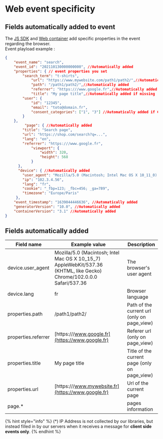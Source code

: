 # Web event specificity

## Fields automatically added to event&#x20;

The [JS SDK](../javascript-sdk.md) and [Web container](../../../features/integrations/sources/sources-catalog/containers.md) add specific properties in the event regarding the browser.\
Event playload example :

```json
{
	"event_name": "search",
	"event_id": "202110130000000000", //Automatically added
	"properties": { // event properties you set
	    "search_term": "t-shirts",
            "url": "https://www.mywebsite.com/path1/path2/",//Automatically added if missing
            "path": "/path1/path2/",//Automatically added
            "referrer": "https:///www.google.fr",//Automatically added
            "title": "My page title",//Automatically added if missing
	    "user": {
			"id": "12345",
			"email": "toto@domain.fr",
			"consent_categories": ["1", "3"] //Automatically added if CA CMP
		}
	},
         "page": { //Automatically added
	    "title": "Search page",
	    "url": "https://shop.com/search?q=...", 
	    "lang": "en",
	    "referrer": "https:///www.google.fr",
            "viewport": {
				"width": 320,
				"height": 568
	 		}
	  },
	  "device": { //Automatically added
	    "user_agent": "Mozilla/5.0 (Macintosh; Intel Mac OS X 10_11_0) AppleWebKit/537.36 (KHTML, like Gecko) Chrome/46.0.2490.86 Safari/537.36",
	    "ip": "102.3.4.56",
	    "lang": "fr",
	    "cookie": "_fbp=123; _fbc=456; _ga=789", 
	    "timezone": "Europe/Paris"
	 },
	"event_timestamp": "1639044446636", //Automatically added
	"generatorVersion": "10.0", //Automatically added
	"containerVersion": "3.1" //Automatically added
}
```

## Fields automatically added

| Field name          | Example value                                                                                                           | Description                                    |
| ------------------- | ----------------------------------------------------------------------------------------------------------------------- | ---------------------------------------------- |
| device.user\_agent  | Mozilla/5.0 (Macintosh; Intel Mac OS X 10\_15\_7) AppleWebKit/537.36 (KHTML, like Gecko) Chrome/102.0.0.0 Safari/537.36 | The browser's user agent                       |
| device.lang         | fr                                                                                                                      | Browser language                               |
| properties.path     | /path1/path2/                                                                                                           | Path of the current url (only on page\_view)   |
| properties.referrer | [https:///www.google.fr](https://www.google.fr)                                                                         | Referer url (only on page\_view)               |
| properties.title    | My page title                                                                                                           | Title of the current page (only on page\_view) |
| properties.url      | [https:///www.mywebsite.fr](https://www.google.fr)                                                                      | Url of the current page                        |
| page.\*             |                                                                                                                         | pages information                              |

{% hint style="info" %}
(\*) IP Address is not collected by our libraries, but instead filled in by our servers when it receives a message for **client side events only**.
{% endhint %}
